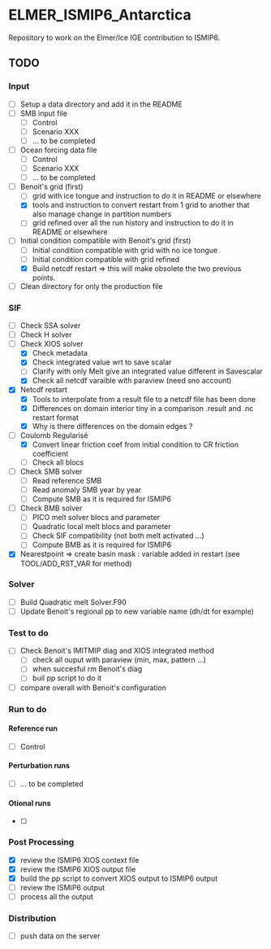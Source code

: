 # ELMER_ISMIP6_Antarctica

Repository to work on the Elmer/Ice IGE contribution to ISMIP6.

## TODO

### Input
- [ ] Setup a data directory and add it in the README
- [ ] SMB input file
    - [ ] Control
    - [ ] Scenario XXX
    - [ ] ... to be completed
- [ ] Ocean forcing data file
    - [ ] Control
    - [ ] Scenario XXX
    - [ ] ... to be completed
- [ ] Benoit's grid (first)
    - [ ] grid with ice tongue and instruction to do it in README or elsewhere
    - [X] tools and instruction to convert restart from 1 grid to another that also manage change in partition numbers
    - [ ] grid refined over all the run history and instruction to do it in README or elsewhere
- [ ] Initial condition compatible with Benoit's grid (first)
    - [ ] Initial condition compatible with grid with no ice tongue
    - [ ] Initial condition compatible with grid refined
    - [X] Build netcdf restart => this will make obsolete the two previous points.
- [ ] Clean directory for only the production file

### SIF
- [ ] Check SSA  solver
- [ ] Check H    solver
- [ ] Check XIOS solver
    - [X] Check metadata
    - [X] Check integrated value wrt to save scalar
    - [ ] Clarify with only Melt give an integrated value different in Savescalar
    - [X] Check all netcdf varaible with paraview (need sno account)
- [X] Netcdf restart
    - [X] Tools to interpolate from a result file to a netcdf file has been done
    - [X] Differences on domain interior tiny in a comparison .result and .nc restart format
    - [X] Why is there differences on the domain edges ?
- [ ] Coulomb Regularisé
    - [X] Convert linear friction coef from initial condition to CR friction coefficient
    - [ ] Check all blocs
- [ ] Check SMB solver
    - [ ] Read reference SMB
    - [ ] Read anomaly SMB year by year
    - [ ] Compute SMB as it is required for ISMIP6
- [ ] Check BMB solver
    - [ ] PICO melt solver blocs and parameter
    - [ ] Quadratic local melt blocs and parameter
    - [ ] Check SIF compatibility (not both melt activated ...)
    - [ ] Compute BMB as it is required for ISMIP6
- [X] Nearestpoint => create basin mask : variable added in restart (see TOOL/ADD_RST_VAR for method)

### Solver
- [ ] Build Quadratic melt Solver.F90
- [ ] Update Benoit's regional pp to new variable name (dh/dt for example)

### Test to do
- [ ] Check Benoit's IMITMIP diag and XIOS integrated method
   - [ ] check all ouput with paraview (min, max, pattern ...)
   - [ ] when succesful rm Benoit's diag
   - [ ] buil pp script to do it
- [ ] compare overall with Benoit's configuration

### Run to do
#### Reference run
- [ ] Control
#### Perturbation runs
- [ ] ... to be completed
#### Otional runs
- [ ]

### Post Processing
- [X] review the ISMIP6 XIOS context file
- [X] review the ISMIP6 XIOS output file
- [X] build the pp script to convert XIOS output to ISMIP6 output
- [ ] review the ISMIP6 output
- [ ] process all the output

### Distribution
- [ ] push data on the server
